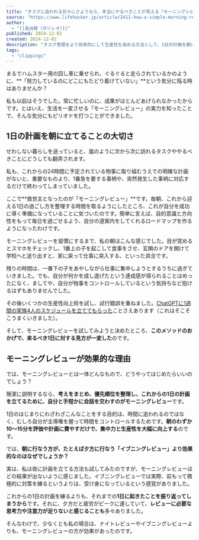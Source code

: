 ```yaml
---
title: "タスクに追われる日々にさようなら、本当にやるべきことが見える「モーニングレビュー」のすすめ | ライフハッカー・ジャパン"
source: "https://www.lifehacker.jp/article/2411-how-a-simple-morning-review-helps-me-set-my-priorities-daily/"
author:
  - "[[長谷睦（ガリレオ）]]"
published: 2024-12-02
created: 2024-12-02
description: "タスク管理をより効率的にして生産性を高める方法として、1日の計画を朝に立てる「モーニングレビュー」とは？効果を高める方法や、便利なツールも紹介します。"
tags:
  - "clippings"
---
```

まるでハムスター用の回し車に乗せられ、ぐるぐると走らされているかのように、**「努力しているのにどこにもたどり着けていない」**という気分に陥る時はありませんか？

私も以前はそうでした。常に忙しいのに、成果がほとんどあげられなかったからです。とはいえ、生活を一変させる「モーニングレビュー」の実力を知ったことで、そんな気分にもピリオドを打つことができました。

## 1日の計画を朝に立てることの大切さ

せわしない暮らしを送っていると、嵐のように次から次に訪れるタスクややるべきことにどうしても翻弄されます。

私も、これからの24時間に予定されている物事に取り組むうえでの明確な計画がないと、重要なものより、1番急を要する事柄や、突然発生した事柄に対応するだけで終わってしまっていました。

ここで**救世主となったのが「モーニングレビュー」**です。毎朝、これから迎える1日の過ごし方を整理する時間を取るようにしたところ、これが自分を成功に導く準備になっていることに気づいたのです。簡単に言えば、目的意識と方向性をもって毎日を過ごせるよう、自分の道案内をしてくれるロードマップを作るようになったわけです。

モーニングレビューを習慣にするまで、私の朝はこんな感じでした。目が覚めるとスマホをチェックし、1番上の子を起こして食事をさせ、玄関のドアを開けて学校へと送り出すと、家に戻って仕事に突入する、といった具合です。

残りの時間は、一番下の子をあやしながら仕事に集中しようとするうちに過ぎていきました。でも、自分が何かを成し遂げたという達成感が得られることはめったになく、ましてや、自分が物事をコントロールしているという気持ちなど抱けるはずもありませんでした。

その後いくつかの生産性向上術を試し、試行錯誤を重ねました。[ChatGPTに1週間の家族4人のスケジュールを立ててもらった](https://www.lifehacker.jp/article/2411use-chatgpt-to-help-plan-weekly-schedule/)ことさえあります（これはそこそこうまくいきました）。

そして、モーニングレビューを試してみようと決めたところ、**このメソッドのおかげで、来るべき1日に対する見方が一変した**のです。

## モーニングレビューが効果的な理由

では、モーニングレビューとは一体どんなもので、どうやってはじめたらいいのでしょう？　

簡潔に説明するなら、**考えをまとめ、優先順位を整理し、これからの1日の計画を立てるために、自分と手短かに会話を交わすのがモーニングレビュー**です。

1日のはじまりにわざわざこんなことをする目的は、時間に追われるのではなく、むしろ自分が主導権を握って時間をコントロールするためです。**朝のわずか10～15分を評価や計画に費やすだけで、集中力と生産性を大幅に向上する**のです。

では、**朝に行なう方が、たとえば夕方に行なう「イブニングレビュー」より効果的なのはなぜでしょうか？**

実は、私は夜に計画を立てる方法も試してみたのですが、モーニングレビューほどの結果が出ないように感じました。イブニングレビューでは実際、前もって積極的に対策を練るというよりは、受け身になっているという感覚がありました。

これからの1日の計画を練るよりも、それまでの**1日に起きたことを振り返ってしまうから**です。それに、夕方だと疲労がピークに達していて、**レビューに必要な思考力や注意力が足りないと感じることも**多々ありました。

そんなわけで、少なくとも私の場合は、ナイトレビューやイブニングレビューよりも、モーニングレビューの方が効果があったのです。